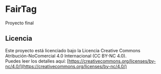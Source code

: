# FairTag
Proyecto final

## Licencia

Este proyecto está licenciado bajo la Licencia Creative Commons Atribución-NoComercial 4.0 Internacional (CC BY-NC 4.0).  
Puedes leer los detalles aquí: [https://creativecommons.org/licenses/by-nc/4.0/](https://creativecommons.org/licenses/by-nc/4.0/)
